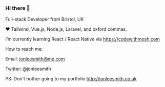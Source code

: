 ### Hi there 👋

Full-stack Developer from Bristol, UK

❤️ Tailwind, Vue.js, Node.js, Laravel, and oxford commas.

I’m currently learning React / React Native via https://codewithmosh.com

How to reach me:

Email: jonleesmith@me.com

Twitter: @jonleesmith

PS: Don't bother going to my portfolio http://jonleesmith.co.uk

<!--
**jonleesmith/jonleesmith** is a ✨ _special_ ✨ repository because its `README.md` (this file) appears on your GitHub profile.

Here are some ideas to get you started:

- 🔭 I’m currently working on ...
- 🌱 I’m currently learning ...
- 👯 I’m looking to collaborate on ...
- 🤔 I’m looking for help with ...
- 💬 Ask me about ...
- 📫 How to reach me: ...
- 😄 Pronouns: ...
- ⚡ Fun fact: ...
-->
